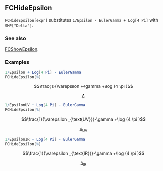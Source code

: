 ## FCHideEpsilon

`FCHideEpsilon[expr]` substitutes `1/Epsilon - EulerGamma + Log[4 Pi]` with `SMP["Delta"]`.

### See also

[FCShowEpsilon](FCShowEpsilon).

### Examples

```mathematica
1/Epsilon + Log[4 Pi] - EulerGamma
FCHideEpsilon[%]
```

$$\frac{1}{\varepsilon }-\gamma +\log (4 \pi )$$

$$\Delta$$

```mathematica
1/EpsilonUV + Log[4 Pi] - EulerGamma
FCHideEpsilon[%]
```

$$\frac{1}{\varepsilon _{\text{UV}}}-\gamma +\log (4 \pi )$$

$$\Delta _{\text{UV}}$$

```mathematica
1/EpsilonIR + Log[4 Pi] - EulerGamma
FCHideEpsilon[%]
```

$$\frac{1}{\varepsilon _{\text{IR}}}-\gamma +\log (4 \pi )$$

$$\Delta _{\text{IR}}$$